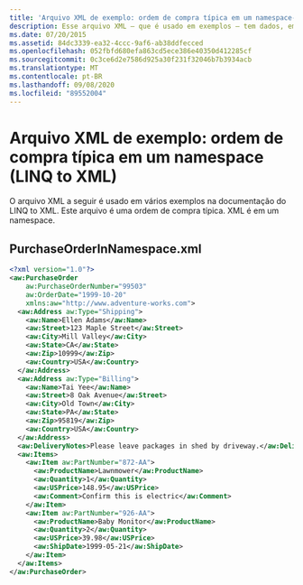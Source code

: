 ```yaml
---
title: 'Arquivo XML de exemplo: ordem de compra típica em um namespace-LINQ to XML'
description: Esse arquivo XML — que é usado em exemplos — tem dados, em um namespace, sobre uma ordem de compra.
ms.date: 07/20/2015
ms.assetid: 84dc3339-ea32-4ccc-9af6-ab38ddfecced
ms.openlocfilehash: 052fbfd680efa863cd5ece386e40350d412285cf
ms.sourcegitcommit: 0c3ce6d2e7586d925a30f231f32046b7b3934acb
ms.translationtype: MT
ms.contentlocale: pt-BR
ms.lasthandoff: 09/08/2020
ms.locfileid: "89552004"
---
```

# <a name="sample-xml-file-typical-purchase-order-in-a-namespace-linq-to-xml"></a>Arquivo XML de exemplo: ordem de compra típica em um namespace (LINQ to XML)

O arquivo XML a seguir é usado em vários exemplos na documentação do LINQ to XML. Este arquivo é uma ordem de compra típica. XML é em um namespace.

## <a name="purchaseorderinnamespacexml"></a>PurchaseOrderInNamespace.xml

```xml
<?xml version="1.0"?>
<aw:PurchaseOrder
    aw:PurchaseOrderNumber="99503"
    aw:OrderDate="1999-10-20"
    xmlns:aw="http://www.adventure-works.com">
  <aw:Address aw:Type="Shipping">
    <aw:Name>Ellen Adams</aw:Name>
    <aw:Street>123 Maple Street</aw:Street>
    <aw:City>Mill Valley</aw:City>
    <aw:State>CA</aw:State>
    <aw:Zip>10999</aw:Zip>
    <aw:Country>USA</aw:Country>
  </aw:Address>
  <aw:Address aw:Type="Billing">
    <aw:Name>Tai Yee</aw:Name>
    <aw:Street>8 Oak Avenue</aw:Street>
    <aw:City>Old Town</aw:City>
    <aw:State>PA</aw:State>
    <aw:Zip>95819</aw:Zip>
    <aw:Country>USA</aw:Country>
  </aw:Address>
  <aw:DeliveryNotes>Please leave packages in shed by driveway.</aw:DeliveryNotes>
  <aw:Items>
    <aw:Item aw:PartNumber="872-AA">
      <aw:ProductName>Lawnmower</aw:ProductName>
      <aw:Quantity>1</aw:Quantity>
      <aw:USPrice>148.95</aw:USPrice>
      <aw:Comment>Confirm this is electric</aw:Comment>
    </aw:Item>
    <aw:Item aw:PartNumber="926-AA">
      <aw:ProductName>Baby Monitor</aw:ProductName>
      <aw:Quantity>2</aw:Quantity>
      <aw:USPrice>39.98</aw:USPrice>
      <aw:ShipDate>1999-05-21</aw:ShipDate>
    </aw:Item>
  </aw:Items>
</aw:PurchaseOrder>
```
